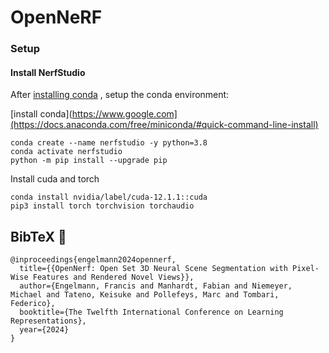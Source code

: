 # OpenNeRF


### Setup

#### Install NerfStudio

After [installing conda]() , setup the conda environment:

[install conda](https://www.google.com](https://docs.anaconda.com/free/miniconda/#quick-command-line-install)

```
conda create --name nerfstudio -y python=3.8
conda activate nerfstudio
python -m pip install --upgrade pip
```
Install cuda and torch
```
conda install nvidia/label/cuda-12.1.1::cuda
pip3 install torch torchvision torchaudio
```
## BibTeX :pray:
```
@inproceedings{engelmann2024opennerf,
  title={{OpenNerf: Open Set 3D Neural Scene Segmentation with Pixel-Wise Features and Rendered Novel Views}},
  author={Engelmann, Francis and Manhardt, Fabian and Niemeyer, Michael and Tateno, Keisuke and Pollefeys, Marc and Tombari, Federico},
  booktitle={The Twelfth International Conference on Learning Representations},
  year={2024}
}
```
